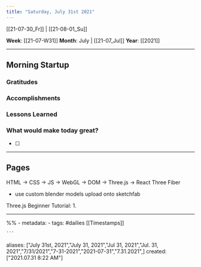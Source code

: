 ```yaml
---
title: "Saturday, July 31st 2021"
---
```

[[21-07-30_Fr]] | [[21-08-01_Su]] 

**Week**: [[21-07-W31]]
**Month**: July | [[21-07_Jul]]
**Year**: [[2021]]

----
## Morning Startup

### Gratitudes

### Accomplishments

### Lessons Learned

### What would make today great?
- [ ]  

----
## Pages
HTML -> CSS -> JS -> WebGL -> DOM -> Three.js -> React Three Fiber
- use custom blender models upload onto sketchfab

Three.js Beginner Tutorial:
1.  

----
%% - metadata:
	- tags: #dailies [[Timestamps]] 


	```
aliases: ["July 31st, 2021","July 31, 2021","Jul 31, 2021","Jul. 31, 2021","7/31/2021","7-31-2021","2021-07-31","7.31.2021",]
created: ["2021.07.31 8:22 AM"]
```